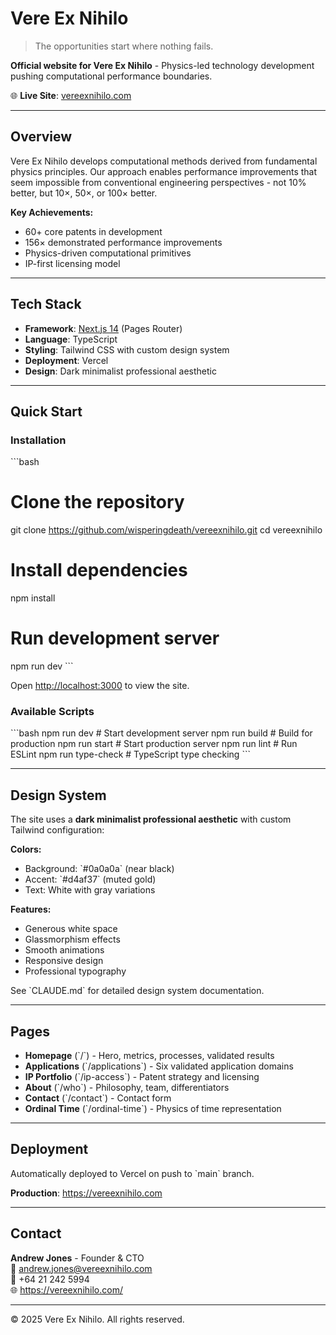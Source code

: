 # Vere Ex Nihilo

> The opportunities start where nothing fails.

**Official website for Vere Ex Nihilo** - Physics-led technology development pushing computational performance boundaries.

🌐 **Live Site**: [vereexnihilo.com](https://vereexnihilo.com)

---

## Overview

Vere Ex Nihilo develops computational methods derived from fundamental physics principles. Our approach enables performance improvements that seem impossible from conventional engineering perspectives - not 10% better, but 10×, 50×, or 100× better.

**Key Achievements:**
- 60+ core patents in development
- 156× demonstrated performance improvements  
- Physics-driven computational primitives
- IP-first licensing model

---

## Tech Stack

- **Framework**: [Next.js 14](https://nextjs.org) (Pages Router)
- **Language**: TypeScript
- **Styling**: Tailwind CSS with custom design system
- **Deployment**: Vercel
- **Design**: Dark minimalist professional aesthetic

---

## Quick Start

### Installation

\`\`\`bash
# Clone the repository
git clone https://github.com/wisperingdeath/vereexnihilo.git
cd vereexnihilo

# Install dependencies
npm install

# Run development server
npm run dev
\`\`\`

Open [http://localhost:3000](http://localhost:3000) to view the site.

### Available Scripts

\`\`\`bash
npm run dev        # Start development server
npm run build      # Build for production
npm run start      # Start production server
npm run lint       # Run ESLint
npm run type-check # TypeScript type checking
\`\`\`

---

## Design System

The site uses a **dark minimalist professional aesthetic** with custom Tailwind configuration:

**Colors:**
- Background: \`#0a0a0a\` (near black)
- Accent: \`#d4af37\` (muted gold)
- Text: White with gray variations

**Features:**
- Generous white space
- Glassmorphism effects
- Smooth animations
- Responsive design
- Professional typography

See \`CLAUDE.md\` for detailed design system documentation.

---

## Pages

- **Homepage** (\`/\`) - Hero, metrics, processes, validated results
- **Applications** (\`/applications\`) - Six validated application domains
- **IP Portfolio** (\`/ip-access\`) - Patent strategy and licensing
- **About** (\`/who\`) - Philosophy, team, differentiators  
- **Contact** (\`/contact\`) - Contact form
- **Ordinal Time** (\`/ordinal-time\`) - Physics of time representation

---

## Deployment

Automatically deployed to Vercel on push to \`main\` branch.

**Production**: https://vereexnihilo.com

---

## Contact

**Andrew Jones** - Founder & CTO  
📧 andrew.jones@vereexnihilo.com  
📱 +64 21 242 5994  
🌐 https://vereexnihilo.com/

---

© 2025 Vere Ex Nihilo. All rights reserved.
